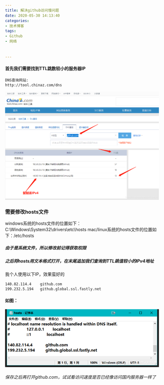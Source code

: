 ```yaml
---
title: 解决github访问慢问题
date: 2020-05-30 14:13:40
categories:
- 技术博客
tags:
- Github
- 网络


---
```




#### 首先我们需要找到TTL跳数较小的服务器IP

```http
DNS查询网站:
http://tool.chinaz.com/dns
```
![在这里插入图片描述](%E8%A7%A3%E5%86%B3github%E8%AE%BF%E9%97%AE%E6%85%A2%E9%97%AE%E9%A2%98/20200327115419324.png)

### 需要修改hosts文件
windows系统的hosts文件的位置如下：C:\Windows\System32\drivers\etc\hosts
mac/linux系统的hosts文件的位置如下：/etc/hosts

##### 由于是系统文件，所以修改前记得获取权限
##### 之后将hosts用文本格式打开，在末尾追加我们查询到TTL跳值较小的IPv4地址
我个人使用以下IP，效果蛮好的
```
140.82.114.4	github.com
199.232.5.194	github.global.ssl.fastly.net
```
#### 如图：

![在这里插入图片描述](%E8%A7%A3%E5%86%B3github%E8%AE%BF%E9%97%AE%E6%85%A2%E9%97%AE%E9%A2%98/20200327114700595.png)

###### 保存之后再打开github.com，试试看访问速度是否已经像访问国内服务器一样了